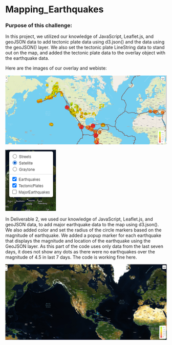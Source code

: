 # Mapping_Earthquakes
### Purpose of this challenge:
In this project, we utilized our knowledge of JavaScript, Leaflet.js, and geoJSON data to add tectonic plate data using d3.json() and the data using the geoJSON() layer. We also set the tectonic plate LineString data to stand out on the map, and added the tectonic plate data to the overlay object with the earthquake data.

Here are the images of our overlay and webiste:

![Webpage](https://github.com/KJoshi111/Mapping_Earthquakes/blob/main/Images/website.png)

![Overlay](https://github.com/KJoshi111/Mapping_Earthquakes/blob/main/Images/overlays.png)

In Deliverable 2, we used our knowledge of JavaScript, Leaflet.js, and geoJSON data, to add major earthquake data to the map using d3.json(). We also added color and set the radius of the circle markers based on the magnitude of earthquake. We added a popup marker for each earthquake that displays the magnitude and location of the earthquake using the GeoJSON layer. As this part of the code uses only data from the last seven days, it does not show any dots as there were no earthquakes over the magnitude of 4.5 in last 7 days. The code is working fine here.

![MajorEarthquakes](https://github.com/KJoshi111/Mapping_Earthquakes/blob/main/Images/Major_Earthquakes.png)
